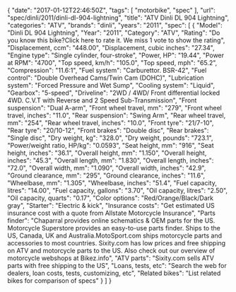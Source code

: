 {
    "date": "2017-01-12T22:46:50Z",
    "tags": [
        "motorbike",
        "spec"
    ],
    "url": "spec\/dinli\/2011\/dinli-dl-904-lightning",
    "title": "ATV Dinli DL 904 Lightning",
    "categories": "ATV",
    "brands": "dinli",
    "years": "2011",
    "spec": [
        {
            "Model": "Dinli DL 904 Lightning",
            "Year": "2011",
            "Category": "ATV",
            "Rating": "Do you know this bike?Click here to rate it. We miss 1 vote to show the rating",
            "Displacement, ccm": "448.00",
            "Displacement, cubic inches": "27.34",
            "Engine type": "Single cylinder, four-stroke",
            "Power, HP": "19.44",
            "Power at RPM": "4700",
            "Top speed, km\/h": "105.0",
            "Top speed, mph": "65.2",
            "Compression": "11.6:1",
            "Fuel system": "Carburettor. BSR-42",
            "Fuel control": "Double Overhead Cams\/Twin Cam (DOHC)",
            "Lubrication system": "Forced Pressure and Wet Sump",
            "Cooling system": "Liquid",
            "Gearbox": "5-speed",
            "Driveline": "2WD \/ 4WD\/ Front differential locked 4WD. C.V.T with Reverse and 2 Speed Sub-Transmission",
            "Front suspension": "Dual A-arm",
            "Front wheel travel, mm": "279",
            "Front wheel travel, inches": "11.0",
            "Rear suspension": "Swing Arm",
            "Rear wheel travel, mm": "254",
            "Rear wheel travel, inches": "10.0",
            "Front tyre": "21\/7-10",
            "Rear tyre": "20\/10-12",
            "Front brakes": "Double disc",
            "Rear brakes": "Single disc",
            "Dry weight, kg": "328.0",
            "Dry weight, pounds": "723.1",
            "Power\/weight ratio, HP\/kg": "0.0593",
            "Seat height, mm": "916",
            "Seat height, inches": "36.1",
            "Overall height, mm": "1.150",
            "Overall height, inches": "45.3",
            "Overall length, mm": "1.830",
            "Overall length, inches": "72.0",
            "Overall width, mm": "1.090",
            "Overall width, inches": "42.9",
            "Ground clearance, mm": "295",
            "Ground clearance, inches": "11.6",
            "Wheelbase, mm": "1.305",
            "Wheelbase, inches": "51.4",
            "Fuel capacity, litres": "14.00",
            "Fuel capacity, gallons": "3.70",
            "Oil capacity, litres": "2.50",
            "Oil capacity, quarts": "0.17",
            "Color options": "Red\/Orange\/Black\/Dark gray",
            "Starter": "Electric & kick",
            "Insurance costs": "Get estimated US insurance cost with a quote from Allstate Motorcycle Insurance",
            "Parts finder": "Chaparral provides online schematics & OEM parts for the US.   Motorcycle Superstore provides an easy-to-use parts finder. Ships to the US, Canada, UK and Australia.MotoSport.com ships motorcycle parts and accessories to most countries.    Sixity.com has low prices and free shipping on ATV and motorcycle parts to the US. Also check out our overview of motorcycle webshops at Bikez.info",
            "ATV parts": "Sixity.com sells ATV parts with free shipping to the US",
            "Loans, tests, etc": "Search the web for dealers, loan costs, tests, customizing, etc",
            "Related bikes": "List related bikes for comparison of specs"
        }
    ]
}